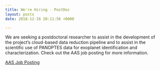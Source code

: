 ```yaml
---
title: We're Hiring - PostDoc
layout: posts
date: 2018-12-16 20:11:56 +0000

---
```

We are seeking a postdoctoral researcher to assist in the development of the project’s cloud-based data reduction pipeline and to assist in the scientific use of PANOPTES data for exoplanet identification and characterization. Check out the AAS job posting for more information.

[AAS Job Posting](https://jobregister.aas.org/ad/e26082b9)